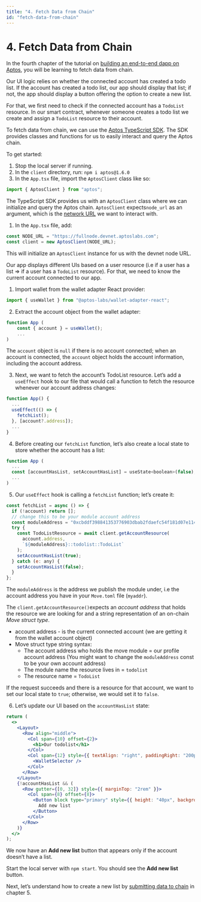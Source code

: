```yaml
---
title: "4. Fetch Data from Chain"
id: "fetch-data-from-chain"
---
```


# 4. Fetch Data from Chain

In the fourth chapter of the tutorial on [building an end-to-end dapp on Aptos](./index.md), you will be learning to fetch data from chain.

Our UI logic relies on whether the connected account has created a todo list. If the account has created a todo list, our app should display that list; if not, the app should display a button offering the option to create a new list.

For that, we first need to check if the connected account has a `TodoList` resource. In our smart contract, whenever someone creates a todo list we create and assign a `TodoList` resource to their account.

To fetch data from chain, we can use the [Aptos TypeScript SDK](../../sdks/ts-sdk/index.md). The SDK provides classes and functions for us to easily interact and query the Aptos chain.

To get started:

1. Stop the local server if running.
2. In the `client` directory, run: `npm i aptos@1.6.0`
3. In the `App.tsx` file, import the `AptosClient` class like so:

```js
import { AptosClient } from "aptos";
```

The TypeScript SDK provides us with an `AptosClient` class where we can initialize and query the Aptos chain. `AptosClient` expects`node_url` as an argument, which is the [network URL](../../guides/system-integrators-guide.md#choose-a-network) we want to interact with.

1. In the `App.tsx` file, add:

```js
const NODE_URL = "https://fullnode.devnet.aptoslabs.com";
const client = new AptosClient(NODE_URL);
```

This will initialize an `AptosClient` instance for us with the devnet node URL.

Our app displays different UIs based on a user resource (i.e if a user has a list ⇒ if a user has a `TodoList` resource). For that, we need to know the current account connected to our app.

1. Import wallet from the wallet adapter React provider:

```js
import { useWallet } from "@aptos-labs/wallet-adapter-react";
```

2. Extract the account object from the wallet adapter:

```js
function App (
	const { account } = useWallet();
	...
)
```

The `account` object is `null` if there is no account connected; when an account is connected, the `account` object holds the account information, including the account address.

3. Next, we want to fetch the account’s TodoList resource.
   Let’s add a `useEffect` hook to our file that would call a function to fetch the resource whenever our account address changes:

```jsx
function App() {
  ...
  useEffect(() => {
    fetchList();
  }, [account?.address]);
  ...
}
```

4. Before creating our `fetchList` function, let’s also create a local state to store whether the account has a list:

```js
function App (
  ...
  const [accountHasList, setAccountHasList] = useState<boolean>(false);
  ...
)
```

5. Our `useEffect` hook is calling a `fetchList` function; let’s create it:

```jsx
const fetchList = async () => {
  if (!account) return [];
  // change this to be your module account address
  const moduleAddress = "0xcbddf398841353776903dbab2fdaefc54f181d07e114ae818b1a67af28d1b018";
  try {
    const TodoListResource = await client.getAccountResource(
      account.address,
      `${moduleAddress}::todolist::TodoList`
    );
    setAccountHasList(true);
  } catch (e: any) {
    setAccountHasList(false);
  }
};
```

The `moduleAddress` is the address we publish the module under, i.e the account address you have in your `Move.toml` file (`myaddr`).

The `client.getAccountResource()`expects an _account address_ that holds the resource we are looking for and a string representation of an on-chain _Move struct type_.

- account address - is the current connected account (we are getting it from the wallet account object)
- Move struct type string syntax:
  - The account address who holds the move module = our profile account address (You might want to change the `moduleAddress` const to be your own account address)
  - The module name the resource lives in = `todolist`
  - The resource name = `TodoList`

If the request succeeds and there is a resource for that account, we want to set our local state to `true`; otherwise, we would set it to `false`.

6. Let’s update our UI based on the `accountHasList` state:

```jsx
return (
  <>
    <Layout>
      <Row align="middle">
        <Col span={10} offset={2}>
          <h1>Our todolist</h1>
        </Col>
        <Col span={12} style={{ textAlign: "right", paddingRight: "200px" }}>
          <WalletSelector />
        </Col>
      </Row>
    </Layout>
    {!accountHasList && (
      <Row gutter={[0, 32]} style={{ marginTop: "2rem" }}>
        <Col span={8} offset={8}>
          <Button block type="primary" style={{ height: "40px", backgroundColor: "#3f67ff" }}>
            Add new list
          </Button>
        </Col>
      </Row>
    )}
  </>
);
```

We now have an **Add new list** button that appears only if the account doesn’t have a list.

Start the local server with `npm start`. You should see the **Add new list** button.

Next, let’s understand how to create a new list by [submitting data to chain](./5-submit-data-to-chain.md) in chapter 5.

